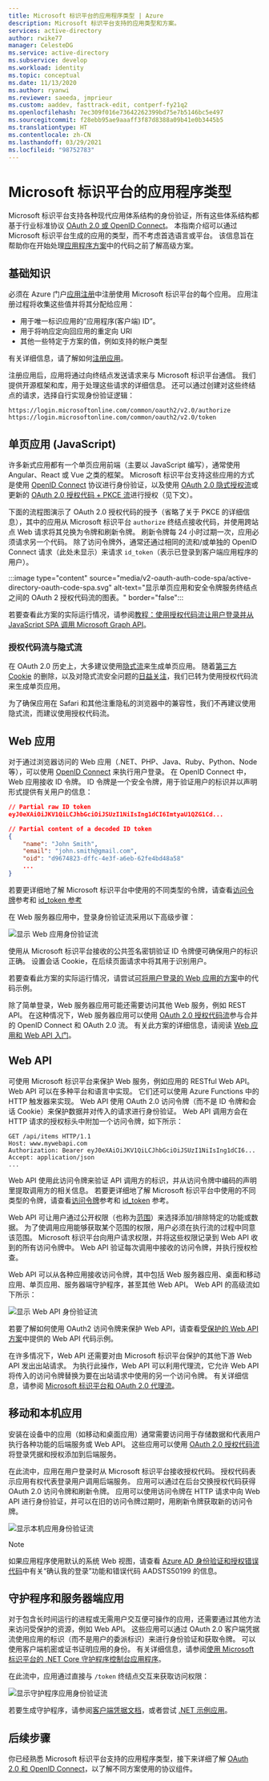 ```yaml
---
title: Microsoft 标识平台的应用程序类型 | Azure
description: Microsoft 标识平台支持的应用类型和方案。
services: active-directory
author: rwike77
manager: CelesteDG
ms.service: active-directory
ms.subservice: develop
ms.workload: identity
ms.topic: conceptual
ms.date: 11/13/2020
ms.author: ryanwi
ms.reviewer: saeeda, jmprieur
ms.custom: aaddev, fasttrack-edit, contperf-fy21q2
ms.openlocfilehash: 7ec309f016e73642262399bd75e7b5146bc5e497
ms.sourcegitcommit: f28ebb95ae9aaaff3f87d8388a09b41e0b3445b5
ms.translationtype: HT
ms.contentlocale: zh-CN
ms.lasthandoff: 03/29/2021
ms.locfileid: "98752783"
---
```

# <a name="application-types-for-the-microsoft-identity-platform"></a>Microsoft 标识平台的应用程序类型

Microsoft 标识平台支持各种现代应用体系结构的身份验证，所有这些体系结构都基于行业标准协议 [OAuth 2.0 或 OpenID Connect](active-directory-v2-protocols.md)。 本指南介绍可以通过 Microsoft 标识平台生成的应用的类型，而不考虑首选语言或平台。 该信息旨在帮助你在开始处理[应用程序方案](authentication-flows-app-scenarios.md#application-scenarios)中的代码之前了解高级方案。

## <a name="the-basics"></a>基础知识

必须在 Azure 门户[应用注册](https://go.microsoft.com/fwlink/?linkid=2083908)中注册使用 Microsoft 标识平台的每个应用。 应用注册过程将收集这些值并将其分配给应用：

* 用于唯一标识应用的“应用程序(客户端) ID”。
* 用于将响应定向回应用的重定向 URI
* 其他一些特定于方案的值，例如支持的帐户类型

有关详细信息，请了解如何[注册应用](quickstart-register-app.md)。

注册应用后，应用将通过向终结点发送请求来与 Microsoft 标识平台通信。 我们提供开源框架和库，用于处理这些请求的详细信息。 还可以通过创建对这些终结点的请求，选择自行实现身份验证逻辑：

```HTTP
https://login.microsoftonline.com/common/oauth2/v2.0/authorize
https://login.microsoftonline.com/common/oauth2/v2.0/token
```

## <a name="single-page-apps-javascript"></a>单页应用 (JavaScript)

许多新式应用都有一个单页应用前端（主要以 JavaScript 编写），通常使用 Angular、React 或 Vue 之类的框架。 Microsoft 标识平台支持这些应用的方式是使用 [OpenID Connect](v2-protocols-oidc.md) 协议进行身份验证，以及使用 [OAuth 2.0 隐式授权流](v2-oauth2-implicit-grant-flow.md)或更新的 [OAuth 2.0 授权代码 + PKCE 流](v2-oauth2-auth-code-flow.md)进行授权（见下文）。

下面的流程图演示了 OAuth 2.0 授权代码的授予（省略了关于 PKCE 的详细信息），其中的应用从 Microsoft 标识平台 `authorize` 终结点接收代码，并使用跨站点 Web 请求将其兑换为令牌和刷新令牌。 刷新令牌每 24 小时过期一次，应用必须请求另一个代码。 除了访问令牌外，通常还通过相同的流和/或单独的 OpenID Connect 请求（此处未显示）来请求 `id_token`（表示已登录到客户端应用程序的用户）。

:::image type="content" source="media/v2-oauth-auth-code-spa/active-directory-oauth-code-spa.svg" alt-text="显示单页应用和安全令牌服务终结点之间的 OAuth 2 授权代码流的图表。" border="false":::

若要查看此方案的实际运行情况，请参阅[教程：使用授权代码流让用户登录并从 JavaScript SPA 调用 Microsoft Graph API](tutorial-v2-javascript-auth-code.md)。

### <a name="authorization-code-flow-vs-implicit-flow"></a>授权代码流与隐式流

在 OAuth 2.0 历史上，大多建议使用[隐式流](v2-oauth2-implicit-grant-flow.md)来生成单页应用。 随着[第三方 Cookie](reference-third-party-cookies-spas.md) 的删除，以及对隐式流安全问题的[日益关注](https://tools.ietf.org/html/draft-ietf-oauth-security-topics-14)，我们已转为使用授权代码流来生成单页应用。

为了确保应用在 Safari 和其他注重隐私的浏览器中的兼容性，我们不再建议使用隐式流，而建议使用授权代码流。

## <a name="web-apps"></a>Web 应用

对于通过浏览器访问的 Web 应用（.NET、PHP、Java、Ruby、Python、Node 等），可以使用 [OpenID Connect](active-directory-v2-protocols.md) 来执行用户登录。 在 OpenID Connect 中，Web 应用接收 ID 令牌。 ID 令牌是一个安全令牌，用于验证用户的标识并以声明形式提供有关用户的信息：

```JSON
// Partial raw ID token
eyJ0eXAiOiJKV1QiLCJhbGciOiJSUzI1NiIsIng1dCI6ImtyaU1QZG1Cd...

// Partial content of a decoded ID token
{
    "name": "John Smith",
    "email": "john.smith@gmail.com",
    "oid": "d9674823-dffc-4e3f-a6eb-62fe4bd48a58"
    ...
}
```

若要更详细地了解 Microsoft 标识平台中使用的不同类型的令牌，请查看[访问令牌](access-tokens.md)参考和 [id_token 参考](id-tokens.md)

在 Web 服务器应用中，登录身份验证流采用以下高级步骤：

![显示 Web 应用身份验证流](./media/v2-app-types/convergence-scenarios-webapp.svg)

使用从 Microsoft 标识平台接收的公共签名密钥验证 ID 令牌便可确保用户的标识正确。 设置会话 Cookie，在后续页面请求中将其用于识别用户。

若要查看此方案的实际运行情况，请尝试[可将用户登录的 Web 应用的方案](scenario-web-app-sign-user-overview.md)中的代码示例。

除了简单登录，Web 服务器应用可能还需要访问其他 Web 服务，例如 REST API。 在这种情况下，Web 服务器应用可以使用 [OAuth 2.0 授权代码流](v2-oauth2-auth-code-flow.md)参与合并的 OpenID Connect 和 OAuth 2.0 流。 有关此方案的详细信息，请阅读 [Web 应用和 Web API 入门](https://github.com/AzureADQuickStarts/AppModelv2-WebApp-WebAPI-OpenIDConnect-DotNet)。

## <a name="web-apis"></a>Web API

可使用 Microsoft 标识平台来保护 Web 服务，例如应用的 RESTful Web API。 Web API 可以在多种平台和语言中实现。 它们还可以使用 Azure Functions 中的 HTTP 触发器来实现。 Web API 使用 OAuth 2.0 访问令牌（而不是 ID 令牌和会话 Cookie）来保护数据并对传入的请求进行身份验证。 Web API 调用方会在 HTTP 请求的授权标头中附加一个访问令牌，如下所示：

```HTTP
GET /api/items HTTP/1.1
Host: www.mywebapi.com
Authorization: Bearer eyJ0eXAiOiJKV1QiLCJhbGciOiJSUzI1NiIsIng1dCI6...
Accept: application/json
...
```

Web API 使用此访问令牌来验证 API 调用方的标识，并从访问令牌中编码的声明里提取调用方的相关信息。 若要更详细地了解 Microsoft 标识平台中使用的不同类型的令牌，请查看[访问令牌](access-tokens.md)参考和 [id_token](id-tokens.md) 参考。

Web API 可让用户通过公开权限（也称为[范围](v2-permissions-and-consent.md)）来选择添加/排除特定的功能或数据。 为了使调用应用能够获取某个范围的权限，用户必须在执行流的过程中同意该范围。 Microsoft 标识平台向用户请求权限，并将这些权限记录到 Web API 收到的所有访问令牌中。 Web API 验证每次调用中接收的访问令牌，并执行授权检查。

Web API 可以从各种应用接收访问令牌，其中包括 Web 服务器应用、桌面和移动应用、单页应用、服务器端守护程序，甚至其他 Web API。 Web API 的高级流如下所示：

![显示 Web API 身份验证流](./media/v2-app-types/convergence-scenarios-webapi.svg)

若要了解如何使用 OAuth2 访问令牌来保护 Web API，请查看[受保护的 Web API 方案](scenario-protected-web-api-overview.md)中提供的 Web API 代码示例。

在许多情况下，Web API 还需要对由 Microsoft 标识平台保护的其他下游 Web API 发出出站请求。 为执行此操作，Web API 可以利用代理流，它允许 Web API 将传入的访问令牌替换为要在出站请求中使用的另一个访问令牌。 有关详细信息，请参阅 [Microsoft 标识平台和 OAuth 2.0 代理流](v2-oauth2-on-behalf-of-flow.md)。

## <a name="mobile-and-native-apps"></a>移动和本机应用

安装在设备中的应用（如移动和桌面应用）通常需要访问用于存储数据和代表用户执行各种功能的后端服务或 Web API。 这些应用可以使用 [OAuth 2.0 授权代码流](v2-oauth2-auth-code-flow.md)将登录凭据和授权添加到后端服务。

在此流中，应用在用户登录时从 Microsoft 标识平台接收授权代码。 授权代码表示应用有权代表登录用户调用后端服务。 应用可以通过在后台交换授权代码获得 OAuth 2.0 访问令牌和刷新令牌。 应用可以使用访问令牌在 HTTP 请求中向 Web API 进行身份验证，并可以在旧的访问令牌过期时，用刷新令牌获取新的访问令牌。

![显示本机应用身份验证流](./media/v2-app-types/convergence-scenarios-native.svg)

> [!NOTE]
> 如果应用程序使用默认的系统 Web 视图，请查看 [Azure AD 身份验证和授权错误代码](reference-aadsts-error-codes.md)中有关“确认我的登录”功能和错误代码 AADSTS50199 的信息。

## <a name="daemons-and-server-side-apps"></a>守护程序和服务器端应用

对于包含长时间运行的进程或无需用户交互便可操作的应用，还需要通过其他方法来访问受保护的资源，例如 Web API。 这些应用可以通过 OAuth 2.0 客户端凭据流使用应用的标识（而不是用户的委派标识）来进行身份验证和获取令牌。 可以使用客户端机密或证书证明应用的身份。 有关详细信息，请参阅[使用 Microsoft 标识平台的 .NET Core 守护程序控制台应用程序](https://github.com/Azure-Samples/active-directory-dotnetcore-daemon-v2)。

在此流中，应用通过直接与 `/token` 终结点交互来获取访问权限：

![显示守护程序应用身份验证流](./media/v2-app-types/convergence-scenarios-daemon.svg)

若要生成守护程序，请参阅[客户端凭据文档](v2-oauth2-client-creds-grant-flow.md)，或者尝试 [.NET 示例应用](https://github.com/Azure-Samples/active-directory-dotnet-daemon-v2)。

## <a name="next-steps"></a>后续步骤

你已经熟悉 Microsoft 标识平台支持的应用程序类型，接下来详细了解 [OAuth 2.0 和 OpenID Connect](active-directory-v2-protocols.md)，以了解不同方案使用的协议组件。
